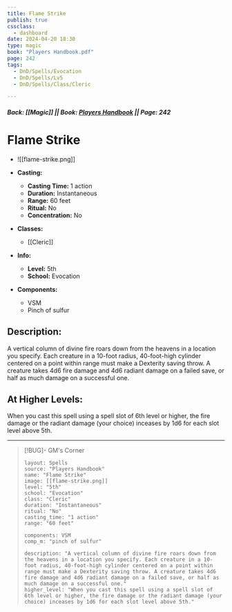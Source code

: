 ```yaml
---
title: Flame Strike
publish: true
cssclass:
  - dashboard
date: 2024-04-20 18:30
type: magic
book: "Players Handbook.pdf"
page: 242
tags:
  - DnD/Spells/Evocation
  - DnD/Spells/Lv5
  - DnD/Spells/Class/Cleric

---
```


##### Back: [[Magic]] || Book: [Players Handbook](https://drive.google.com/drive/folders/1O5bhpYizcIT5xxAoLOuzCRht_PVS7VSG?usp=sharing) || Page: 242

# Flame Strike
- ![[flame-strike.png]]
- **Casting:**
    - **Casting Time:** 1 action
    - **Duration:** Instantaneous
    - **Range:** 60 feet
    - **Ritual:** No
    - **Concentration:** No
- **Classes:**
    - [[Cleric]]

- **Info:**
    - **Level:** 5th
    - **School:** Evocation
- **Components:**
    - VSM
    - Pinch of sulfur

## Description:
A vertical column of divine fire roars down from the heavens in a location you specify. Each creature in a 10-foot radius, 40-foot-high cylinder centered on a point within range must make a Dexterity saving throw. A creature takes 4d6 fire damage and 4d6 radiant damage on a failed save, or half as much damage on a successful one.

## At Higher Levels:
When you cast this spell using a spell slot of 6th level or higher, the fire damage or the radiant damage (your choice) inceases by 1d6 for each slot level above 5th.

---

> [!BUG]- GM's Corner
>
> ```statblock
> layout: Spells
> source: "Players Handbook"
> name: "Flame Strike"
> image: [[flame-strike.png]]
> level: "5th"
> school: "Evocation"
> class: "Cleric"
> duration: "Instantaneous"
> ritual: "No"
> casting_time: "1 action"
> range: "60 feet"
>
> components: VSM
> comp_m: "pinch of sulfur"
>
> description: "A vertical column of divine fire roars down from the heavens in a location you specify. Each creature in a 10-foot radius, 40-foot-high cylinder centered on a point within range must make a Dexterity saving throw. A creature takes 4d6 fire damage and 4d6 radiant damage on a failed save, or half as much damage on a successful one."
> higher_level: "When you cast this spell using a spell slot of 6th level or higher, the fire damage or the radiant damage (your choice) inceases by 1d6 for each slot level above 5th."
> ```
